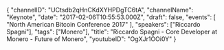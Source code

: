 {
    "channelID": "UCtsdb2qHnCKdXYHPDgTC6tA",
    "channelName": "Keynote",
    "date": "2017-02-06T10:55:53.000Z",
    "draft": false,
    "events": [
        "North American Bitcoin Conference 2017"
    ],
    "speakers": ["Riccardo Spagni"],
    "tags": ["Monero"],
    "title": "Riccardo Spagni - Core Developer at Monero - Future of Monero",
    "youtubeID": "OgXJr1OOi0Y"
}
